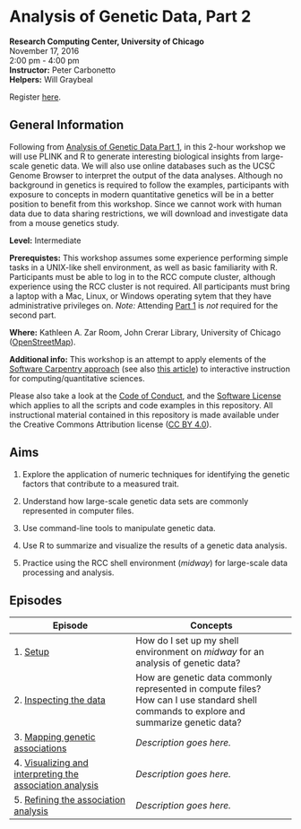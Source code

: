 # Analysis of Genetic Data, Part 2
**Research Computing Center, University of Chicago**<br>
November 17, 2016<br>
2:00 pm - 4:00 pm<br>
**Instructor:** Peter Carbonetto<br>
**Helpers:** Will Graybeal

Register [here](https://training.uchicago.edu/course_detail.cfm?course_id=1715).

## General Information

Following from [Analysis of Genetic Data
Part 1](https://github.com/pcarbo/genetic-data-analysis-rcc-1), in this
2-hour workshop we will use PLINK and R to generate interesting
biological insights from large-scale genetic data. We will also use
online databases such as the UCSC Genome Browser to interpret the
output of the data analyses. Although no background in genetics is
required to follow the examples, participants with exposure to
concepts in modern quantitative genetics will be in a better position
to benefit from this workshop. Since we cannot work with human data
due to data sharing restrictions, we will download and investigate
data from a mouse genetics study.

**Level:** Intermediate

**Prerequistes:** This workshop assumes some experience performing
simple tasks in a UNIX-like shell environment, as well as basic
familiarity with R. Participants must be able to log in to the RCC
compute cluster, although experience using the RCC cluster is not
required. All participants must bring a laptop with a Mac, Linux, or
Windows operating sytem that they have administrative privileges on.
*Note:* Attending
[Part 1](https://github.com/pcarbo/genetic-data-analysis-rcc-1) is
*not* required for the second part.

**Where:** Kathleen A. Zar Room, John Crerar Library, University of
  Chicago ([OpenStreetMap](https://www.openstreetmap.org/search?query=john%20crerar%20library#map=18/41.79053/-87.60282)).

**Additional info:** This workshop is an attempt to apply elements of
the
[Software Carpentry approach](http://software-carpentry.org/lessons)
(see also
[this article](http://dx.doi.org/10.12688/f1000research.3-62.v2)) to
interactive instruction for computing/quantitative sciences.

Please also take a look at the [Code of Conduct](conduct.md), and the
[Software License](LICENSE) which applies to all the scripts and code
examples in this repository. All instructional material contained in
this repository is made available under the Creative Commons
Attribution license
([CC BY 4.0](https://creativecommons.org/licenses/by/4.0)).

## Aims

1. Explore the application of numeric techniques for identifying
the genetic factors that contribute to a measured trait.

2. Understand how large-scale genetic data sets are commonly
represented in computer files.

3. Use command-line tools to manipulate genetic data.

4. Use R to summarize and visualize the results of a genetic data
analysis.

5. Practice using the RCC shell environment (*midway*) for large-scale
data processing and analysis.

## Episodes

| Episode | Concepts |
| --- | --- |
| 1. [Setup](episodes/01-setup.md) | How do I set up my shell environment on *midway* for an analysis of genetic data? |
| 2. [Inspecting the data](episodes/02-explore-data.md) | How are genetic data commonly represented in compute files?<br>How can I use standard shell commands to explore and summarize genetic data? |
| 3. [Mapping genetic associations](episodes/03-map-testis.md) | *Description goes here.* |
| 4. [Visualizing and interpreting the association analysis](episodes/04-plot-genomewide-scan.md) | *Description goes here.* |
| 5. [Refining the association analysis](episodes/05-map-testis-2.md) | *Description goes here.* |
